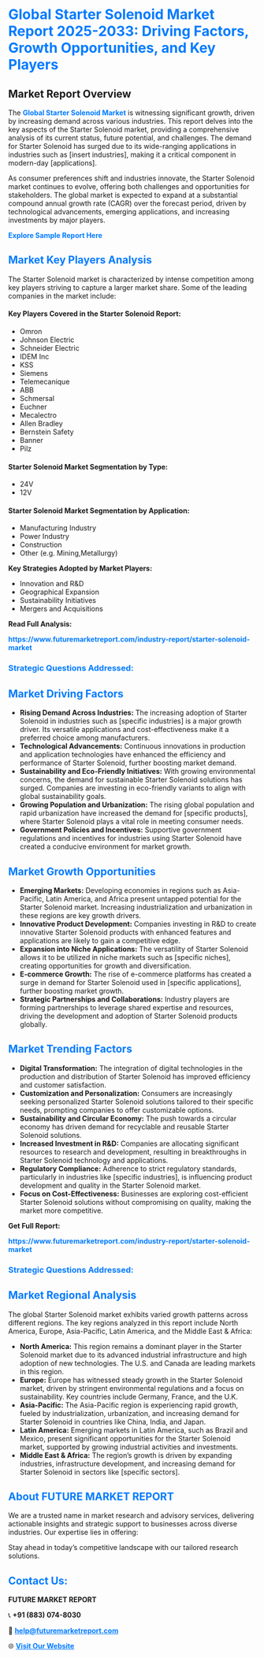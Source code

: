<h1 style="color: #007BFF;">Global Starter Solenoid Market Report 2025-2033: Driving Factors, Growth Opportunities, and Key Players</h1>

<section id="overview">
<h2>Market Report Overview</h2>
<p>The <a href="https://www.futuremarketreport.com/industry-report/starter-solenoid-market" style="color: #007BFF; text-decoration: none;"><strong>Global Starter Solenoid Market</strong></a> is witnessing significant growth, driven by increasing demand across various industries. This report delves into the key aspects of the Starter Solenoid market, providing a comprehensive analysis of its current status, future potential, and challenges. The demand for Starter Solenoid has surged due to its wide-ranging applications in industries such as [insert industries], making it a critical component in modern-day [applications].</p>
<p>As consumer preferences shift and industries innovate, the Starter Solenoid market continues to evolve, offering both challenges and opportunities for stakeholders. The global market is expected to expand at a substantial compound annual growth rate (CAGR) over the forecast period, driven by technological advancements, emerging applications, and increasing investments by major players.</p>
</section>

<section id="overview">
<p><a href="https://www.futuremarketreport.com/request-sample/reportId=81386" style="color: #007BFF; text-decoration: none;"><strong>Explore Sample Report Here</strong></a></p>
</section>

<section id="key-players">
<h2 style="color: #007BFF;">Market Key Players Analysis</h2>
<p>The Starter Solenoid market is characterized by intense competition among key players striving to capture a larger market share. Some of the leading companies in the market include:</p>
<h4>Key Players Covered in the Starter Solenoid Report:</h4>
<ul><li>Omron</li><li>Johnson Electric</li><li>Schneider Electric</li><li>IDEM Inc</li><li>KSS</li><li>Siemens</li><li>Telemecanique</li><li>ABB</li><li>Schmersal</li><li>Euchner</li><li>Mecalectro</li><li>Allen Bradley</li><li>Bernstein Safety</li><li>Banner</li><li>Pilz</li></ul>
<h4>Starter Solenoid Market Segmentation by Type:</h4>
<ul><li>24V</li><li>12V</li></ul>

<h4>Starter Solenoid Market Segmentation by Application:</h4>
<ul><li>Manufacturing Industry</li><li>Power Industry</li><li>Construction</li><li>Other (e.g. Mining,Metallurgy)</li></ul>
<p><strong>Key Strategies Adopted by Market Players:</strong></p>
<ul>
<li>Innovation and R&D</li>
<li>Geographical Expansion</li>
<li>Sustainability Initiatives</li>
<li>Mergers and Acquisitions</li>
</ul>
</section>

<section>
<p><strong>Read Full Analysis: </strong></p><a href="https://www.futuremarketreport.com/industry-report/starter-solenoid-market" style="color: #007BFF; text-decoration: none;"><strong>https://www.futuremarketreport.com/industry-report/starter-solenoid-market</strong></a>
<h3 style="color: #007BFF;">Strategic Questions Addressed:</h3>
</section>

<section id="driving-factors">
<h2 style="color: #007BFF;">Market Driving Factors</h2>
<ul>
<li><strong>Rising Demand Across Industries:</strong> The increasing adoption of Starter Solenoid in industries such as [specific industries] is a major growth driver. Its versatile applications and cost-effectiveness make it a preferred choice among manufacturers.</li>
<li><strong>Technological Advancements:</strong> Continuous innovations in production and application technologies have enhanced the efficiency and performance of Starter Solenoid, further boosting market demand.</li>
<li><strong>Sustainability and Eco-Friendly Initiatives:</strong> With growing environmental concerns, the demand for sustainable Starter Solenoid solutions has surged. Companies are investing in eco-friendly variants to align with global sustainability goals.</li>
<li><strong>Growing Population and Urbanization:</strong> The rising global population and rapid urbanization have increased the demand for [specific products], where Starter Solenoid plays a vital role in meeting consumer needs.</li>
<li><strong>Government Policies and Incentives:</strong> Supportive government regulations and incentives for industries using Starter Solenoid have created a conducive environment for market growth.</li>
</ul>
</section>

<section id="growth-opportunities">
<h2 style="color: #007BFF;">Market Growth Opportunities</h2>
<ul>
<li><strong>Emerging Markets:</strong> Developing economies in regions such as Asia-Pacific, Latin America, and Africa present untapped potential for the Starter Solenoid market. Increasing industrialization and urbanization in these regions are key growth drivers.</li>
<li><strong>Innovative Product Development:</strong> Companies investing in R&D to create innovative Starter Solenoid products with enhanced features and applications are likely to gain a competitive edge.</li>
<li><strong>Expansion into Niche Applications:</strong> The versatility of Starter Solenoid allows it to be utilized in niche markets such as [specific niches], creating opportunities for growth and diversification.</li>
<li><strong>E-commerce Growth:</strong> The rise of e-commerce platforms has created a surge in demand for Starter Solenoid used in [specific applications], further boosting market growth.</li>
<li><strong>Strategic Partnerships and Collaborations:</strong> Industry players are forming partnerships to leverage shared expertise and resources, driving the development and adoption of Starter Solenoid products globally.</li>
</ul>
</section>

<section id="trending-factors">
<h2 style="color: #007BFF;">Market Trending Factors</h2>
<ul>
<li><strong>Digital Transformation:</strong> The integration of digital technologies in the production and distribution of Starter Solenoid has improved efficiency and customer satisfaction.</li>
<li><strong>Customization and Personalization:</strong> Consumers are increasingly seeking personalized Starter Solenoid solutions tailored to their specific needs, prompting companies to offer customizable options.</li>
<li><strong>Sustainability and Circular Economy:</strong> The push towards a circular economy has driven demand for recyclable and reusable Starter Solenoid solutions.</li>
<li><strong>Increased Investment in R&D:</strong> Companies are allocating significant resources to research and development, resulting in breakthroughs in Starter Solenoid technology and applications.</li>
<li><strong>Regulatory Compliance:</strong> Adherence to strict regulatory standards, particularly in industries like [specific industries], is influencing product development and quality in the Starter Solenoid market.</li>
<li><strong>Focus on Cost-Effectiveness:</strong> Businesses are exploring cost-efficient Starter Solenoid solutions without compromising on quality, making the market more competitive.</li>
</ul>
</section>

<section>
<p><strong>Get Full Report: </strong></p><a href="https://www.futuremarketreport.com/industry-report/starter-solenoid-market" style="color: #007BFF; text-decoration: none;"><strong>https://www.futuremarketreport.com/industry-report/starter-solenoid-market</strong></a>
<h3 style="color: #007BFF;">Strategic Questions Addressed:</h3>
</section>


<section id="regional-analysis">
<h2 style="color: #007BFF;">Market Regional Analysis</h2>
<p>The global Starter Solenoid market exhibits varied growth patterns across different regions. The key regions analyzed in this report include North America, Europe, Asia-Pacific, Latin America, and the Middle East & Africa:</p>
<ul>
<li><strong>North America:</strong> This region remains a dominant player in the Starter Solenoid market due to its advanced industrial infrastructure and high adoption of new technologies. The U.S. and Canada are leading markets in this region.</li>
<li><strong>Europe:</strong> Europe has witnessed steady growth in the Starter Solenoid market, driven by stringent environmental regulations and a focus on sustainability. Key countries include Germany, France, and the U.K.</li>
<li><strong>Asia-Pacific:</strong> The Asia-Pacific region is experiencing rapid growth, fueled by industrialization, urbanization, and increasing demand for Starter Solenoid in countries like China, India, and Japan.</li>
<li><strong>Latin America:</strong> Emerging markets in Latin America, such as Brazil and Mexico, present significant opportunities for the Starter Solenoid market, supported by growing industrial activities and investments.</li>
<li><strong>Middle East & Africa:</strong> The region’s growth is driven by expanding industries, infrastructure development, and increasing demand for Starter Solenoid in sectors like [specific sectors].</li>
</ul>
</section>

<footer>
<h2 style="color: #007BFF;">About FUTURE MARKET REPORT</h2>
<p>We are a trusted name in market research and advisory services, delivering actionable insights and strategic support to businesses across diverse industries. Our expertise lies in offering:</p>

<p>Stay ahead in today’s competitive landscape with our tailored research solutions.</p>

<h2 style="color: #007BFF;">Contact Us:</h2>
<p><strong>FUTURE MARKET REPORT</strong></p>
<p>📞 <strong>+91 (883) 074-8030</strong></p>
<p>📧 <strong><a href="mailto:help@futuremarketreport.com" style="color: #007BFF;">help@futuremarketreport.com</a></strong></p>
<p>🌐 <strong><a href="https://www.futuremarketreport.com/" style="color: #007BFF;">Visit Our Website</a></strong></p>
</footer>